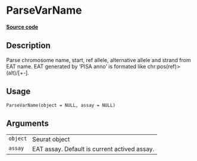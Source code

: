 

# ParseVarName

[**Source code**](https://github.com/shiquan/Yano/tree/master/R/#L)

## Description

Parse chromosome name, start, ref allele, alternative allele and strand
from EAT name. EAT generated by ‘PISA anno’ is formated like
chr:pos(ref)\>(alt)/\[+-\].

## Usage

<pre><code class='language-R'>ParseVarName(object = NULL, assay = NULL)
</code></pre>

## Arguments

<table>
<tr>
<td style="white-space: nowrap; font-family: monospace; vertical-align: top">
<code id="object">object</code>
</td>
<td>
Seurat object
</td>
</tr>
<tr>
<td style="white-space: nowrap; font-family: monospace; vertical-align: top">
<code id="assay">assay</code>
</td>
<td>
EAT assay. Default is current actived assay.
</td>
</tr>
</table>

